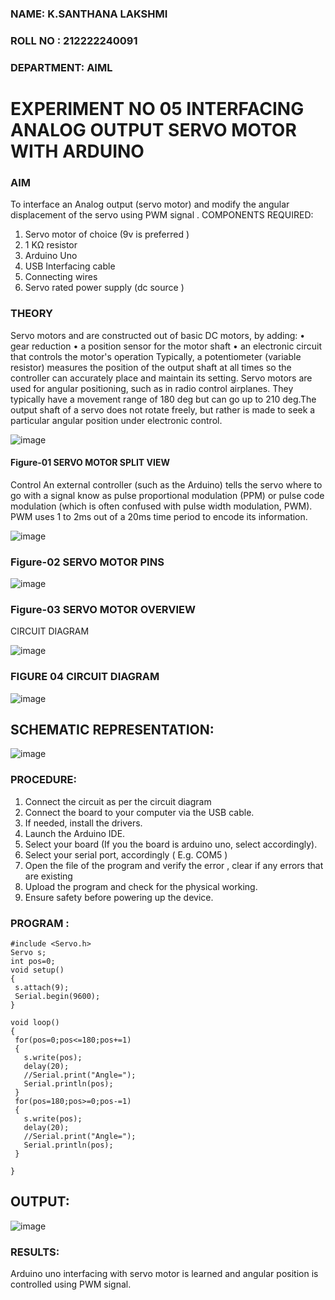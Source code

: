 ###  NAME: K.SANTHANA LAKSHMI
###  ROLL NO : 212222240091
###  DEPARTMENT: AIML


# EXPERIMENT NO 05 INTERFACING ANALOG OUTPUT SERVO MOTOR WITH ARDUINO

### AIM
To interface an Analog output (servo motor) and modify the angular displacement of the servo using PWM signal .
COMPONENTS REQUIRED:
1.	Servo motor of choice (9v is preferred )
2.	1 KΩ resistor 
3.	Arduino Uno 
4.	USB Interfacing cable 
5.	Connecting wires 
6.	Servo rated power supply (dc source )


### THEORY
Servo motors and are constructed out of basic DC motors, by adding:
•	 gear reduction
•	 a position sensor for the motor shaft
•	 an electronic circuit that controls the motor's operation
Typically, a potentiometer (variable resistor) measures the position of the output shaft at all times so the controller can accurately place and maintain its setting.
Servo motors are used for angular positioning, such as in radio control airplanes.  They typically have a movement range of 180 deg but can go up to 210 deg.The output shaft of a servo does not rotate freely, but rather is made to seek a particular angular position under electronic control. 


![image](https://user-images.githubusercontent.com/36288975/163544439-1f477927-fcd4-42f0-9ce4-c863fdbf1210.png)



#### Figure-01 SERVO MOTOR SPLIT VIEW 
Control 
An external controller (such as the Arduino) tells the servo where to go with a signal know as pulse proportional modulation (PPM) or pulse code modulation (which is often confused with pulse width modulation, PWM). PWM uses 1 to 2ms out of a 20ms time period to encode its information.
 
 
 ![image](https://user-images.githubusercontent.com/36288975/163544482-3027136f-7135-4f3d-a23f-8dc2fe04194d.png)

### Figure-02 SERVO MOTOR PINS

 ![image](https://user-images.githubusercontent.com/36288975/163544513-ca497421-e6ba-4f91-871f-5cfba77f22a8.png)


### Figure-03 SERVO MOTOR OVERVIEW 

 


 





CIRCUIT DIAGRAM
 
 
 ![image](https://user-images.githubusercontent.com/36288975/163544618-6eb8a7b5-7f1a-428a-8d9f-fd899b145efb.png)

### FIGURE 04 CIRCUIT DIAGRAM
![image](https://github.com/santhanalakshmi04/EXPERIMENT-NO--05-INTERFACING-ANALOG-OUTPUT-SERVO-MOTOR-WITH-ARDUINO-/assets/119475762/06c380a8-a2d3-495b-b926-ac20c74739b4)
## SCHEMATIC REPRESENTATION:
![image](https://github.com/santhanalakshmi04/EXPERIMENT-NO--05-INTERFACING-ANALOG-OUTPUT-SERVO-MOTOR-WITH-ARDUINO-/assets/119475762/301143f1-aa9f-4f34-9535-dd70e1bd02a0)

### PROCEDURE:
1.	Connect the circuit as per the circuit diagram 
2.	Connect the board to your computer via the USB cable.
3.	If needed, install the drivers.
4.	Launch the Arduino IDE.
5.	Select your board (If you the board is arduino uno, select accordingly).
6.	Select your serial port, accordingly ( E.g. COM5 )
7.	Open the file of the program  and verify the error , clear if any errors that are existing 
8.	Upload the program and check for the physical working. 
9.	Ensure safety before powering up the device.


### PROGRAM :
```
#include <Servo.h>
Servo s;
int pos=0;
void setup()
{
 s.attach(9);
 Serial.begin(9600);
}

void loop()
{
 for(pos=0;pos<=180;pos+=1)
 {
   s.write(pos);
   delay(20);
   //Serial.print("Angle=");
   Serial.println(pos);
 }
 for(pos=180;pos>=0;pos-=1)
 {
   s.write(pos);
   delay(20);
   //Serial.print("Angle=");
   Serial.println(pos);
 }
 
}
```
## OUTPUT: 
![image](https://github.com/santhanalakshmi04/EXPERIMENT-NO--05-INTERFACING-ANALOG-OUTPUT-SERVO-MOTOR-WITH-ARDUINO-/assets/119475762/522eae42-cecd-4015-8e54-4f618ba60903)









### RESULTS: 
Arduino uno interfacing with servo motor is learned and angular position is controlled using PWM signal.
